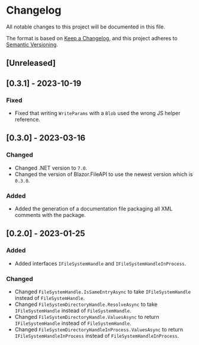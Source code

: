 # Changelog
All notable changes to this project will be documented in this file.

The format is based on [Keep a Changelog](https://keepachangelog.com/en/1.0.0/),
and this project adheres to [Semantic Versioning](https://semver.org/spec/v2.0.0.html).

## [Unreleased]

## [0.3.1] - 2023-10-19
### Fixed
- Fixed that writing `WriteParams` with a `Blob` used the wrong JS helper reference.

## [0.3.0] - 2023-03-16
### Changed
- Changed .NET version to `7.0`.
- Changed the version of Blazor.FileAPI to use the newest version which is `0.3.0`.
### Added
- Added the generation of a documentation file packaging all XML comments with the package.

## [0.2.0] - 2023-01-25
### Added
- Added interfaces `IFileSystemHandle` and `IFileSystemHandleInProcess`.
### Changed
- Changed `FileSystemHandle.IsSameEntryAsync` to take `IFileSystemHandle` instead of `FileSystemHandle`.
- Changed `FileSystemDirectoryHandle.ResolveAsync` to take `IFileSystemHandle` instead of `FileSystemHandle`.
- Changed `FileSystemDirectoryHandle.ValuesAsync` to return `IFileSystemHandle` instead of `FileSystemHandle`.
- Changed `FileSystemDirectoryHandleInProcess.ValuesAsync` to return `IFileSystemHandleInProcess` instead of `FileSystemHandleInProcess`.
